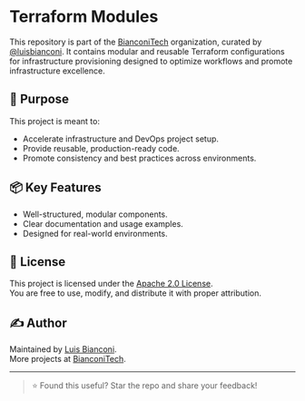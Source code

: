 # Terraform Modules

This repository is part of the [BianconiTech](https://github.com/BianconiTech) organization, curated by [@luisbianconi](https://github.com/luisbianconi). It contains modular and reusable Terraform configurations for infrastructure provisioning designed to optimize workflows and promote infrastructure excellence.

## 🎯 Purpose

This project is meant to:
- Accelerate infrastructure and DevOps project setup.
- Provide reusable, production-ready code.
- Promote consistency and best practices across environments.

## 📦 Key Features

- Well-structured, modular components.
- Clear documentation and usage examples.
- Designed for real-world environments.

## 📄 License

This project is licensed under the [Apache 2.0 License](./LICENSE).  
You are free to use, modify, and distribute it with proper attribution.

## ✍️ Author

Maintained by [Luis Bianconi](https://github.com/luisbianconi).  
More projects at [BianconiTech](https://github.com/BianconiTech).

---

> ⭐ Found this useful? Star the repo and share your feedback!
